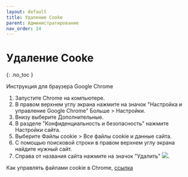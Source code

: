 ```yaml
---
layout: default
title: Удаление Cooke
parent: Администратирование
nav_order: 14
---
```


# Удаление Cooke
{: .no_toc }

Инструкция для браузера Google Chrome

1. Запустите Chrome на компьютере.
2. В правом верхнем углу экрана нажмите на значок "Настройка и управление Google Chrome" Больше > Настройки.
3. Внизу выберите Дополнительные.
4. В разделе "Конфиденциальность и безопасность" нажмите Настройки сайта.
5. Выберите Файлы cookie > Все файлы cookie и данные сайта.
6. С помощью поисковой строки в правом верхнем углу экрана найдите нужный сайт.
7. Справа от названия сайта нажмите на значок "Удалить" ![](../../images/delete.png).

Как управлять файлами cookie в Chrome, [ссылка](https://support.google.com/chrome/answer/95647)
